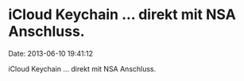iCloud Keychain \... direkt mit NSA Anschluss.
==============================================

Date: 2013-06-10 19:41:12

iCloud Keychain \... direkt mit NSA Anschluss.
